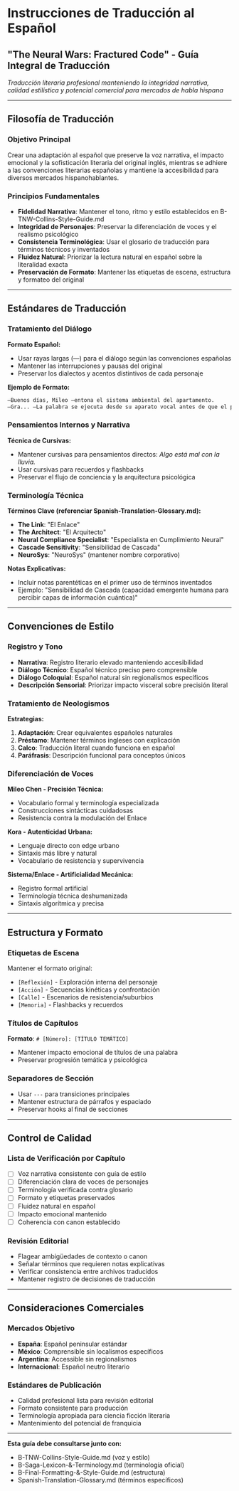 # Instrucciones de Traducción al Español
## "The Neural Wars: Fractured Code" - Guía Integral de Traducción

*Traducción literaria profesional manteniendo la integridad narrativa, calidad estilística y potencial comercial para mercados de habla hispana*

---

## **Filosofía de Traducción**

### **Objetivo Principal**
Crear una adaptación al español que preserve la voz narrativa, el impacto emocional y la sofisticación literaria del original inglés, mientras se adhiere a las convenciones literarias españolas y mantiene la accesibilidad para diversos mercados hispanohablantes.

### **Principios Fundamentales**
- **Fidelidad Narrativa**: Mantener el tono, ritmo y estilo establecidos en B-TNW-Collins-Style-Guide.md
- **Integridad de Personajes**: Preservar la diferenciación de voces y el realismo psicológico
- **Consistencia Terminológica**: Usar el glosario de traducción para términos técnicos y inventados
- **Fluidez Natural**: Priorizar la lectura natural en español sobre la literalidad exacta
- **Preservación de Formato**: Mantener las etiquetas de escena, estructura y formateo del original

---

## **Estándares de Traducción**

### **Tratamiento del Diálogo**
**Formato Español:**
- Usar rayas largas (—) para el diálogo según las convenciones españolas
- Mantener las interrupciones y pausas del original
- Preservar los dialectos y acentos distintivos de cada personaje

**Ejemplo de Formato:**
```markdown
—Buenos días, Mileo —entona el sistema ambiental del apartamento.
—Gra... —La palabra se ejecuta desde su aparato vocal antes de que el pensamiento consciente pueda intervenir.
```

### **Pensamientos Internos y Narrativa**
**Técnica de Cursivas:**
- Mantener cursivas para pensamientos directos: *Algo está mal con la lluvia.*
- Usar cursivas para recuerdos y flashbacks
- Preservar el flujo de conciencia y la arquitectura psicológica

### **Terminología Técnica**
**Términos Clave (referenciar Spanish-Translation-Glossary.md):**
- **The Link**: "El Enlace" 
- **The Architect**: "El Arquitecto"
- **Neural Compliance Specialist**: "Especialista en Cumplimiento Neural"
- **Cascade Sensitivity**: "Sensibilidad de Cascada"
- **NeuroSys**: "NeuroSys" (mantener nombre corporativo)

**Notas Explicativas:**
- Incluir notas parentéticas en el primer uso de términos inventados
- Ejemplo: "Sensibilidad de Cascada (capacidad emergente humana para percibir capas de información cuántica)"

---

## **Convenciones de Estilo**

### **Registro y Tono**
- **Narrativa**: Registro literario elevado manteniendo accesibilidad
- **Diálogo Técnico**: Español técnico preciso pero comprensible
- **Diálogo Coloquial**: Español natural sin regionalismos específicos
- **Descripción Sensorial**: Priorizar impacto visceral sobre precisión literal

### **Tratamiento de Neologismos**
**Estrategias:**
1. **Adaptación**: Crear equivalentes españoles naturales
2. **Préstamo**: Mantener términos ingleses con explicación
3. **Calco**: Traducción literal cuando funciona en español
4. **Paráfrasis**: Descripción funcional para conceptos únicos

### **Diferenciación de Voces**
**Mileo Chen - Precisión Técnica:**
- Vocabulario formal y terminología especializada
- Construcciones sintácticas cuidadosas
- Resistencia contra la modulación del Enlace

**Kora - Autenticidad Urbana:**
- Lenguaje directo con edge urbano
- Sintaxis más libre y natural
- Vocabulario de resistencia y supervivencia

**Sistema/Enlace - Artificialidad Mecánica:**
- Registro formal artificial
- Terminología técnica deshumanizada
- Sintaxis algorítmica y precisa

---

## **Estructura y Formato**

### **Etiquetas de Escena**
Mantener el formato original:
- `[Reflexión]` - Exploración interna del personaje
- `[Acción]` - Secuencias kinéticas y confrontación
- `[Calle]` - Escenarios de resistencia/suburbios
- `[Memoria]` - Flashbacks y recuerdos

### **Títulos de Capítulos**
**Formato**: `# [Número]: [TÍTULO TEMÁTICO]`
- Mantener impacto emocional de títulos de una palabra
- Preservar progresión temática y psicológica

### **Separadores de Sección**
- Usar `---` para transiciones principales
- Mantener estructura de párrafos y espaciado
- Preservar hooks al final de secciones

---

## **Control de Calidad**

### **Lista de Verificación por Capítulo**
- [ ] Voz narrativa consistente con guía de estilo
- [ ] Diferenciación clara de voces de personajes
- [ ] Terminología verificada contra glosario
- [ ] Formato y etiquetas preservados
- [ ] Fluidez natural en español
- [ ] Impacto emocional mantenido
- [ ] Coherencia con canon establecido

### **Revisión Editorial**
- Flagear ambigüedades de contexto o canon
- Señalar términos que requieren notas explicativas
- Verificar consistencia entre archivos traducidos
- Mantener registro de decisiones de traducción

---

## **Consideraciones Comerciales**

### **Mercados Objetivo**
- **España**: Español peninsular estándar
- **México**: Comprensible sin localismos específicos
- **Argentina**: Accessible sin regionalismos
- **Internacional**: Español neutro literario

### **Estándares de Publicación**
- Calidad profesional lista para revisión editorial
- Formato consistente para producción
- Terminología apropiada para ciencia ficción literaria
- Mantenimiento del potencial de franquicia

---

**Esta guía debe consultarse junto con:**
- B-TNW-Collins-Style-Guide.md (voz y estilo)
- B-Saga-Lexicon-&-Terminology.md (terminología oficial)
- B-Final-Formatting-&-Style-Guide.md (estructura)
- Spanish-Translation-Glossary.md (términos específicos)